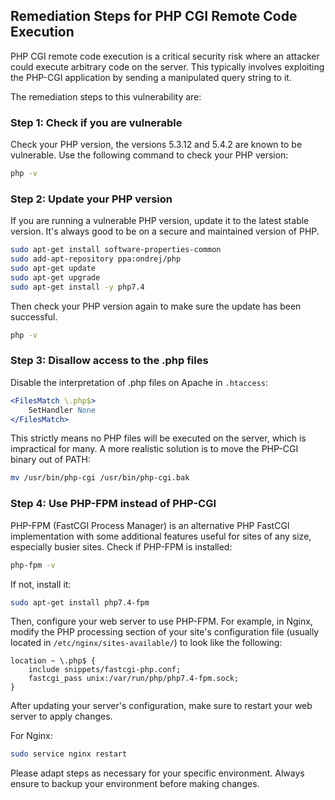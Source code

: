 

## Remediation Steps for PHP CGI Remote Code Execution
PHP CGI remote code execution is a critical security risk where an attacker could execute arbitrary code on the server. This typically involves exploiting the PHP-CGI application by sending a manipulated query string to it. 

The remediation steps to this vulnerability are:

### Step 1: Check if you are vulnerable 
Check your PHP version, the versions 5.3.12 and 5.4.2 are known to be vulnerable. Use the following command to check your PHP version:
```bash
php -v
```
### Step 2: Update your PHP version
If you are running a vulnerable PHP version, update it to the latest stable version. It's always good to be on a secure and maintained version of PHP.

```bash
sudo apt-get install software-properties-common
sudo add-apt-repository ppa:ondrej/php
sudo apt-get update
sudo apt-get upgrade
sudo apt-get install -y php7.4
```
Then check your PHP version again to make sure the update has been successful.
```bash
php -v
```
### Step 3: Disallow access to the .php files
Disable the interpretation of .php files on Apache in `.htaccess`:

```apache
<FilesMatch \.php$>
    SetHandler None
</FilesMatch>
```
This strictly means no PHP files will be executed on the server, which is impractical for many. A more realistic solution is to move the PHP-CGI binary out of PATH:

```bash
mv /usr/bin/php-cgi /usr/bin/php-cgi.bak
```
### Step 4: Use PHP-FPM instead of PHP-CGI
PHP-FPM (FastCGI Process Manager) is an alternative PHP FastCGI implementation with some additional features useful for sites of any size, especially busier sites. Check if PHP-FPM is installed:

```bash
php-fpm -v
```
If not, install it:

```bash
sudo apt-get install php7.4-fpm
```
Then, configure your web server to use PHP-FPM. For example, in Nginx, modify the PHP processing section of your site's configuration file (usually located in `/etc/nginx/sites-available/`) to look like the following:

```nginx
location ~ \.php$ {
    include snippets/fastcgi-php.conf;
    fastcgi_pass unix:/var/run/php/php7.4-fpm.sock;
}
```
After updating your server's configuration, make sure to restart your web server to apply changes.

For Nginx:

```bash
sudo service nginx restart
```
Please adapt steps as necessary for your specific environment. Always ensure to backup your environment before making changes.